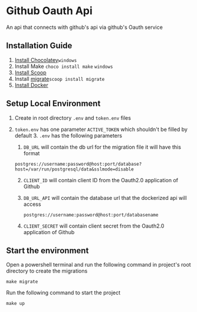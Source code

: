 # Github Oauth Api
An api that connects with github's api via github's Oauth service

## Installation Guide

   1.  [Install Chocolatey](https://docs.chocolatey.org/en-us/choco/setup)``windows``
   2.  Install Make ```choco install make``` ``windows``
   3.  [Install Scoop](https://scoop.sh/)
   4.  Install [migrate](https://github.com/golang-migrate/migrate/tree/master/cmd/migrate)```scoop install migrate```
   5.  [Install Docker](https://docs.docker.com/get-docker/)

## Setup Local Environment 

   1. Create in root directory ```.env``` and ```token.env``` files
   2. ```token.env``` has one parameter ``ACTIVE_TOKEN`` which shouldn't be filled by default
      3. ```.env``` has the following parameters 
         1. ``DB_URL`` will contain the db url for the migration file it will have this format 
      
         ``postgres://username:password@host:port/database?host=/var/run/postgresql/data&sslmode=disable``
      
         2. ``CLIENT_ID`` will contain  client ID from the Oauth2.0 application of Github
         
         3. ``DB_URL_API`` will contain the database url that the dockerized api will access
         
            ``postgres://username:password@host:port/databasename``
         4. ``CLIENT_SECRET`` will contain  client secret from the Oauth2.0 application of Github
         
## Start the environment

Open a powershell terminal and run the following command in project's root directory to create the migrations
```make
make migrate
```
Run the following command to start the project
```make
make up
```